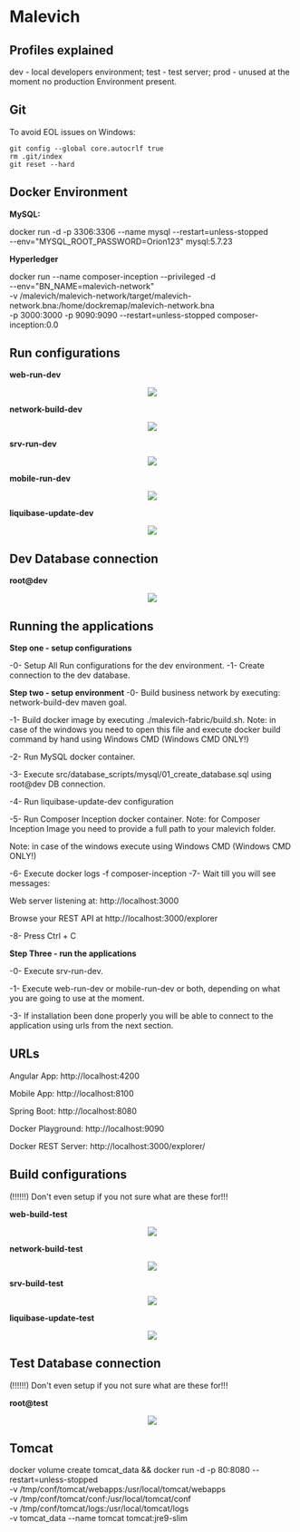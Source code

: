 # Malevich

## Profiles explained

dev - local developers environment;
test - test server;
prod - unused at the moment no production Environment present.

## Git

To avoid EOL issues on Windows:

```
git config --global core.autocrlf true
rm .git/index
git reset --hard
```

## Docker Environment

**MySQL:**

docker run -d -p 3306:3306 --name mysql --restart=unless-stopped \
--env="MYSQL_ROOT_PASSWORD=Orion123" mysql:5.7.23

**Hyperledger**

docker run --name composer-inception --privileged -d \
--env="BN_NAME=malevich-network" \
-v <your path>/malevich/malevich-network/target/malevich-network.bna:/home/dockremap/malevich-network.bna \
-p 3000:3000 -p 9090:9090 --restart=unless-stopped composer-inception:0.0



## Run configurations


**web-run-dev**
<p align="center">
  <img src="readme/img/web-run-dev.png">
</p>


**network-build-dev**
<p align="center">
  <img src="readme/img/network-build-dev.png">
</p>


**srv-run-dev**
<p align="center">
  <img src="readme/img/srv-run-dev.png">
</p>


**mobile-run-dev**
<p align="center">
  <img src="readme/img/mobile-run-dev.png">
</p>


**liquibase-update-dev**
<p align="center">
  <img src="readme/img/liquibase-update-dev.png">
</p>



## Dev Database connection

**root@dev**
<p align="center">
  <img src="readme/img/root@dev.png">
</p>



## Running the applications

**Step one - setup configurations**

-0- Setup All Run configurations for the dev environment.
-1- Create connection to the dev database.


**Step two - setup environment**
-0- Build business network by executing: network-build-dev maven goal.

-1- Build docker image by executing ./malevich-fabric/build.sh. 
Note: in case of the windows you need to open this file and execute docker build command by hand using Windows CMD (Windows CMD ONLY!)
 
-2- Run MySQL docker container.

-3- Execute src/database_scripts/mysql/01_create_database.sql using root@dev DB connection.

-4- Run liquibase-update-dev configuration

-5- Run Composer Inception docker container. 
Note: for Composer Inception Image you need to provide a full path to your malevich folder.

Note: in case of the windows execute using Windows CMD (Windows CMD ONLY!)

-6- Execute docker logs -f composer-inception
-7- Wait till you will see messages:

Web server listening at: http://localhost:3000

Browse your REST API at http://localhost:3000/explorer


-8- Press Ctrl + C



**Step Three - run the applications**

-0- Execute srv-run-dev.

-1- Execute web-run-dev or mobile-run-dev or both, depending on what you are going to use at the moment.

-3- If installation been done properly you will be able to connect to the application using urls from the next section.


## URLs
Angular App: http://localhost:4200

Mobile App: http://localhost:8100

Spring Boot: http://localhost:8080


Docker Playground: http://localhost:9090

Docker REST Server: http://localhost:3000/explorer/



## Build configurations

(!!!!!!) Don't even setup if you not sure what are these for!!!

**web-build-test**
<p align="center">
  <img src="readme/img/web-build-test.png">
</p>


**network-build-test**
<p align="center">
  <img src="readme/img/network-build-test.png">
</p>


**srv-build-test**
<p align="center">
  <img src="readme/img/srv-build-test.png">
</p>


**liquibase-update-test**
<p align="center">
  <img src="readme/img/liquibase-update-test.png">
</p>


## Test Database connection

(!!!!!!) Don't even setup if you not sure what are these for!!!

**root@test**
<p align="center">
  <img src="readme/img/root@test.png">
</p>

## Tomcat

docker volume create tomcat_data && docker run -d -p 80:8080 --restart=unless-stopped \
-v /tmp/conf/tomcat/webapps:/usr/local/tomcat/webapps \
-v /tmp/conf/tomcat/conf:/usr/local/tomcat/conf \
-v /tmp/conf/tomcat/logs:/usr/local/tomcat/logs \
-v tomcat_data --name tomcat tomcat:jre9-slim